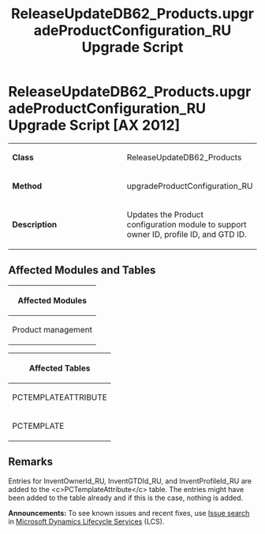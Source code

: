 ﻿---
title: ReleaseUpdateDB62_Products.upgradeProductConfiguration_RU Upgrade Script
TOCTitle: ReleaseUpdateDB62_Products.upgradeProductConfiguration_RU Upgrade Script
ms:assetid: f90d600d-4205-65b0-8cdb-761872e4bc27
ms:mtpsurl: https://msdn.microsoft.com/en-us/library/Dn702836(v=AX.60)
ms:contentKeyID: 65236291
ms.date: 05/18/2015
mtps_version: v=AX.60
---

# ReleaseUpdateDB62\_Products.upgradeProductConfiguration\_RU Upgrade Script [AX 2012]


<table>
<colgroup>
<col style="width: 50%" />
<col style="width: 50%" />
</colgroup>
<tbody>
<tr class="odd">
<td><p><strong>Class</strong></p></td>
<td><p>ReleaseUpdateDB62_Products</p></td>
</tr>
<tr class="even">
<td><p><strong>Method</strong></p></td>
<td><p>upgradeProductConfiguration_RU</p></td>
</tr>
<tr class="odd">
<td><p><strong>Description</strong></p></td>
<td><p>Updates the Product configuration module to support owner ID, profile ID, and GTD ID.</p></td>
</tr>
</tbody>
</table>


## Affected Modules and Tables

<table>
<colgroup>
<col style="width: 100%" />
</colgroup>
<thead>
<tr class="header">
<th><p>Affected Modules</p></th>
</tr>
</thead>
<tbody>
<tr class="odd">
<td><p>Product management</p></td>
</tr>
</tbody>
</table>


<table>
<colgroup>
<col style="width: 100%" />
</colgroup>
<thead>
<tr class="header">
<th><p>Affected Tables</p></th>
</tr>
</thead>
<tbody>
<tr class="odd">
<td><p>PCTEMPLATEATTRIBUTE</p></td>
</tr>
<tr class="even">
<td><p>PCTEMPLATE</p></td>
</tr>
</tbody>
</table>


## Remarks

Entries for InventOwnerId\_RU, InventGTDId\_RU, and InventProfileId\_RU are added to the \<c\>PCTemplateAttribute\</c\> table. The entries might have been added to the table already and if this is the case, nothing is added.

  
**Announcements:** To see known issues and recent fixes, use [Issue search](http://go.microsoft.com/fwlink/?linkid=389258) in [Microsoft Dynamics Lifecycle Services](http://go.microsoft.com/fwlink/?linkid=306505) (LCS).

